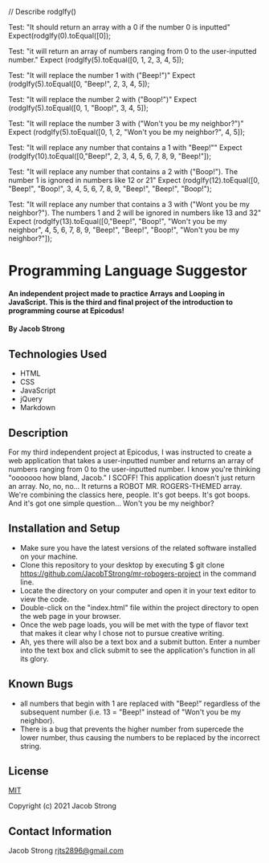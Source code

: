 // Describe rodgIfy()

Test: "It should return an array with a 0 if the number 0 is inputted"
Expect(rodgIfy(0).toEqual([0]);

Test: "it will return an array of numbers ranging from 0 to the user-inputted number."
Expect (rodgIfy(5).toEqual([0, 1, 2, 3, 4, 5]);

Test: "It will replace the number 1 with ("Beep!")"
Expect (rodgIfy(5).toEqual([0, "Beep!", 2, 3, 4, 5]);

Test: "It will replace the number 2 with ("Boop!")"
Expect (rodgIfy(5).toEqual([0, 1, "Boop!", 3, 4, 5]);

Test: "It will replace the number 3 with ("Won't you be my neighbor?")"
Expect (rodgIfy(5).toEqual([0, 1, 2, "Won't you be my neighbor?", 4, 5]);

Test: "It will replace any number that contains a 1 with "Beep!""
Expect (rodgIfy(10).toEqual([0,"Beep!", 2, 3, 4, 5, 6, 7, 8, 9, "Beep!"]);

Test: "It will replace any number that contains a 2 with ("Boop!"). The number 1 is ignored in numbers like 12 or 21"
Expect (rodgIfy(12).toEqual([0, "Beep!", "Boop!", 3, 4, 5, 6, 7, 8, 9, "Beep!", "Beep!", "Boop!");

Test: "It will replace any number that contains a 3 with ("Wont you be my neighbor?"). The numbers 1 and 2 will be ignored in numbers like 13 and 32"
Expect (rodgIfy(13).toEqual([0,"Beep!", "Boop!", "Won't you be my neighbor", 4, 5, 6, 7, 8, 9, "Beep!", "Beep!", "Boop!", "Won't you be my neighbor?"]);

# Programming Language Suggestor

#### An independent project made to practice Arrays and Looping in JavaScript. This is the third and final project of the introduction to programming course at Epicodus!

#### By Jacob Strong

## Technologies Used

* HTML
* CSS
* JavaScript
* jQuery
* Markdown

## Description

For my third independent project at Epicodus, I was instructed to create a web application that takes a user-inputted number and returns an array of numbers ranging from 0 to the user-inputted number. I know you're thinking "ooooooo how bland, Jacob." I SCOFF! This application doesn't just return an array. No, no, no... It returns a ROBOT MR. ROGERS-THEMED array. We're combining the classics here, people. It's got beeps. It's got boops. And it's got one simple question... Won't you be my neighbor?

## Installation and Setup

* Make sure you have the latest versions of the related software installed on your machine.
* Clone this repository to your desktop by executing $ git clone https://github.com/JacobTStrong/mr-robogers-project in the command line.
* Locate the directory on your computer and open it in your text editor to view the code.
* Double-click on the "index.html" file within the project directory to open the web page in your browser.
* Once the web page loads, you will be met with the type of flavor text that makes it clear why I chose not to pursue creative writing.
* Ah, yes there will also be a text box and a submit button. Enter a number into the text box and click submit to see the application's function in all its glory.

## Known Bugs

* all numbers that begin with 1 are replaced with "Beep!" regardless of the subsequent number (i.e. 13 = "Beep!" instead of "Won't you be my neighbor).
* There is a bug that prevents the higher number from supercede the lower number, thus causing the numbers to be replaced by the incorrect string. 

## License

[MIT](https://en.wikipedia.org/wiki/MIT_License)

Copyright (c) 2021 Jacob Strong

## Contact Information

Jacob Strong <a href="mailto:rjts2896@gmail.com">rjts2896@gmail.com</a>


